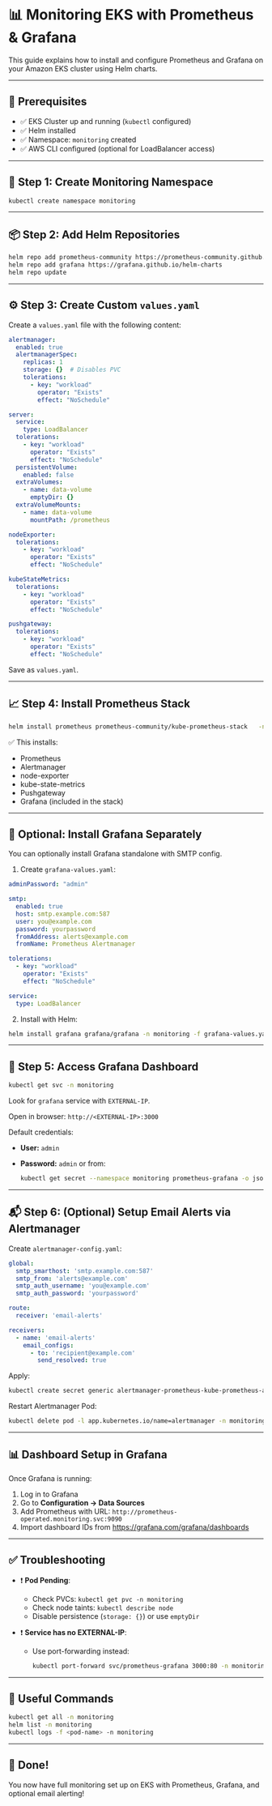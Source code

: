 
# 📊 Monitoring EKS with Prometheus & Grafana

This guide explains how to install and configure Prometheus and Grafana on your Amazon EKS cluster using Helm charts.

---

## 🚀 Prerequisites

- ✅ EKS Cluster up and running (`kubectl` configured)
- ✅ Helm installed
- ✅ Namespace: `monitoring` created
- ✅ AWS CLI configured (optional for LoadBalancer access)

---

## 📁 Step 1: Create Monitoring Namespace

```bash
kubectl create namespace monitoring
```

---

## 📦 Step 2: Add Helm Repositories

```bash
helm repo add prometheus-community https://prometheus-community.github.io/helm-charts
helm repo add grafana https://grafana.github.io/helm-charts
helm repo update
```

---

## ⚙️ Step 3: Create Custom `values.yaml`

Create a `values.yaml` file with the following content:

```yaml
alertmanager:
  enabled: true
  alertmanagerSpec:
    replicas: 1
    storage: {}  # Disables PVC
    tolerations:
      - key: "workload"
        operator: "Exists"
        effect: "NoSchedule"

server:
  service:
    type: LoadBalancer
  tolerations:
    - key: "workload"
      operator: "Exists"
      effect: "NoSchedule"
  persistentVolume:
    enabled: false
  extraVolumes:
    - name: data-volume
      emptyDir: {}
  extraVolumeMounts:
    - name: data-volume
      mountPath: /prometheus

nodeExporter:
  tolerations:
    - key: "workload"
      operator: "Exists"
      effect: "NoSchedule"

kubeStateMetrics:
  tolerations:
    - key: "workload"
      operator: "Exists"
      effect: "NoSchedule"

pushgateway:
  tolerations:
    - key: "workload"
      operator: "Exists"
      effect: "NoSchedule"
```

Save as `values.yaml`.

---

## 📈 Step 4: Install Prometheus Stack

```bash
helm install prometheus prometheus-community/kube-prometheus-stack   -n monitoring -f values.yaml
```

✅ This installs:
- Prometheus
- Alertmanager
- node-exporter
- kube-state-metrics
- Pushgateway
- Grafana (included in the stack)

---

## 🧠 Optional: Install Grafana Separately

You can optionally install Grafana standalone with SMTP config.

1. Create `grafana-values.yaml`:

```yaml
adminPassword: "admin"

smtp:
  enabled: true
  host: smtp.example.com:587
  user: you@example.com
  password: yourpassword
  fromAddress: alerts@example.com
  fromName: Prometheus Alertmanager

tolerations:
  - key: "workload"
    operator: "Exists"
    effect: "NoSchedule"

service:
  type: LoadBalancer
```

2. Install with Helm:

```bash
helm install grafana grafana/grafana -n monitoring -f grafana-values.yaml
```

---

## 🔐 Step 5: Access Grafana Dashboard

```bash
kubectl get svc -n monitoring
```

Look for `grafana` service with `EXTERNAL-IP`.

Open in browser: `http://<EXTERNAL-IP>:3000`

Default credentials:
- **User:** `admin`
- **Password:** `admin` or from:
  
  ```bash
  kubectl get secret --namespace monitoring prometheus-grafana -o jsonpath="{.data.admin-password}" | base64 --decode ; echo
  ```

---

## 📬 Step 6: (Optional) Setup Email Alerts via Alertmanager

Create `alertmanager-config.yaml`:

```yaml
global:
  smtp_smarthost: 'smtp.example.com:587'
  smtp_from: 'alerts@example.com'
  smtp_auth_username: 'you@example.com'
  smtp_auth_password: 'yourpassword'

route:
  receiver: 'email-alerts'

receivers:
  - name: 'email-alerts'
    email_configs:
      - to: 'recipient@example.com'
        send_resolved: true
```

Apply:

```bash
kubectl create secret generic alertmanager-prometheus-kube-prometheus-alertmanager   --from-file=alertmanager.yaml=alertmanager-config.yaml   -n monitoring --dry-run=client -o yaml | kubectl apply -f -
```

Restart Alertmanager Pod:

```bash
kubectl delete pod -l app.kubernetes.io/name=alertmanager -n monitoring
```

---

## 📊 Dashboard Setup in Grafana

Once Grafana is running:

1. Log in to Grafana
2. Go to **Configuration → Data Sources**
3. Add Prometheus with URL: `http://prometheus-operated.monitoring.svc:9090`
4. Import dashboard IDs from https://grafana.com/grafana/dashboards

---

## ✅ Troubleshooting

- ❗ **Pod Pending**:
  - Check PVCs: `kubectl get pvc -n monitoring`
  - Check node taints: `kubectl describe node`
  - Disable persistence (`storage: {}`) or use `emptyDir`

- ❗ **Service has no EXTERNAL-IP**:
  - Use port-forwarding instead:
    ```bash
    kubectl port-forward svc/prometheus-grafana 3000:80 -n monitoring
    ```

---

## 📌 Useful Commands

```bash
kubectl get all -n monitoring
helm list -n monitoring
kubectl logs -f <pod-name> -n monitoring
```

---

## 🎉 Done!

You now have full monitoring set up on EKS with Prometheus, Grafana, and optional email alerting!
